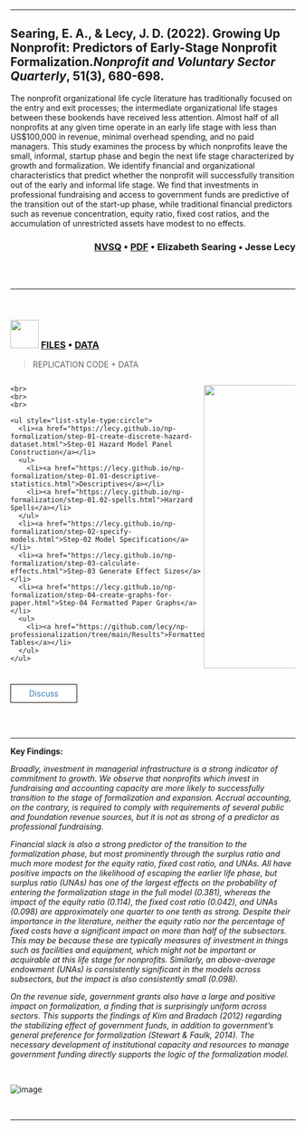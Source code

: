 

<br>
<br>





<br> 
<br>

-----

## Searing, E. A., & Lecy, J. D. (2022). Growing Up Nonprofit: Predictors of Early-Stage Nonprofit Formalization.*Nonprofit and Voluntary Sector Quarterly*, 51(3), 680-698. 

The nonprofit organizational life cycle literature has traditionally focused on the
entry and exit processes; the intermediate organizational life stages between these
bookends have received less attention. Almost half of all nonprofits at any given time
operate in an early life stage with less than US$100,000 in revenue, minimal overhead
spending, and no paid managers. This study examines the process by which nonprofits
leave the small, informal, startup phase and begin the next life stage characterized
by growth and formalization. We identify financial and organizational characteristics
that predict whether the nonprofit will successfully transition out of the early and
informal life stage. We find that investments in professional fundraising and access
to government funds are predictive of the transition out of the start-up phase, while
traditional financial predictors such as revenue concentration, equity ratio, fixed cost
ratios, and the accumulation of unrestricted assets have modest to no effects.

<div style="text-align: right"> 
<h3>    
  <a href="https://doi.org/10.1177/08997640211014280"><b>NVSQ</b></a> •
  <a href="https://github.com/lecy/np-professionalization/raw/main/searing-lecy-growing-up-nonprofit.pdf"><b>PDF</b></a> •
  <a href="https://scholar.google.com/citations?user=AO5J8IMAAAAJ&hl=en"><i class="ai ai-google-scholar-square ai-1x"></i></a> Elizabeth Searing  •   
  <a href="https://scholar.google.com/citations?user=Ir8H4wMAAAAJ&hl=en"><i class="ai ai-google-scholar-square ai-1x"></i></a> Jesse Lecy  
</h3>
</div>





<br>
<br>

-----------

<br>

<h3>
  <img height=50 src="https://cdn.jsdelivr.net/gh/devicons/devicon/icons/github/github-original.svg"/> 
  <a href="https://github.com/lecy/np-professionalization"><b>FILES</b></a> • 
  <a href="https://github.com/lecy/np-professionalization/tree/main/Data"><b>DATA</b></a>  
</h3>
<blockquote>REPLICATION CODE + DATA</blockquote>
    
<div class="row">
  
  <div class="column">
    
    <br>
    <br>
    <br>
    
    <ul style="list-style-type:circle">
      <li><a href="https://lecy.github.io/np-formalization/step-01-create-discrete-hazard-dataset.html">Step-01 Hazard Model Panel Construction</a></li>
      <ul>
        <li><a href="https://lecy.github.io/np-formalization/step-01.01-descriptive-statistics.html">Descriptives</a></li>
        <li><a href="https://lecy.github.io/np-formalization/step-01.02-spells.html">Harzard Spells</a></li>
      </ul>
      <li><a href="https://lecy.github.io/np-formalization/step-02-specify-models.html">Step-02 Model Specification</a></li>
      <li><a href="https://lecy.github.io/np-formalization/step-03-calculate-effects.html">Step-03 Generate Effect Sizes</a></li>
      <li><a href="https://lecy.github.io/np-formalization/step-04-create-graphs-for-paper.html">Step-04 Formatted Paper Graphs</a></li>
      <ul>
        <li><a href="https://github.com/lecy/np-professionalization/tree/main/Results">Formatted Tables</a></li>
      </ul>
    </ul> 

  </div>
  
  <div class="column">
    <p align="center">
    <img src="https://raw.githubusercontent.com/lecy/np-professionalization/main/Results/effect-sizes.png" width="500" />
    </p>
  </div>
  
</div>


<a class="button" href="https://github.com/lecy/np-formalization/issues/new/choose">Discuss</a>

<br> 
<br>


------------

**Key Findings:** 

*Broadly, investment in managerial infrastructure is a strong indicator of commitment to growth. We observe that nonprofits which invest in fundraising and accounting capacity are more likely to successfully transition to the stage of formalization and expansion. Accrual accounting, on the contrary, is required to comply with requirements of several public and foundation revenue sources, but it is not as strong of a predictor as professional fundraising.*

*Financial slack is also a strong predictor of the transition to the formalization phase, but most prominently through the surplus ratio and much more modest for the equity ratio, fixed cost ratio, and UNAs. All have positive impacts on the likelihood of escaping the earlier life phase, but surplus ratio (UNAs) has one of the largest effects on the probability of entering the formalization stage in the full model (0.381), whereas the impact of the equity ratio (0.114), the fixed cost ratio (0.042), and UNAs (0.098) are approximately one quarter to one tenth as strong. Despite their importance in the literature, neither the equity ratio nor the percentage of fixed costs have a significant impact on more than half of the subsectors. This may be because these are typically measures of investment in things such as facilities and equipment, which might not be important or acquirable at this life stage for nonprofits. Similarly, an above-average endowment (UNAs) is consistently significant in the models across subsectors, but the impact is also consistently small (0.098).*

*On the revenue side, government grants also have a large and positive impact on formalization, a finding that is surprisingly uniform across sectors. This supports the findings of Kim and Bradach (2012) regarding the stabilizing effect of government funds, in addition to government’s general preference for formalization (Stewart & Faulk, 2014). The necessary development of institutional capacity and resources to manage government funding directly supports the logic of the formalization model.* 

<br> 

![image](https://user-images.githubusercontent.com/1209099/180621196-b118db3f-ba0b-4753-87f1-987d9a13a116.png)


<br>
<hr>
<br>
<br>






<style>
.row {
  display: flex;
}

.column {
  flex: 50%;
}
  
.button {
  background-color: white;
  color: #337ab7;
  border: 1px solid black;
  padding: 7px 32px;
  text-align: center;
  text-decoration: none;
  display: inline-block;
  font-size: 14px;
  -webkit-transition-duration: 0.4s; /* Safari */
  transition-duration: 0.4s;
}
.button:hover {
  background-color: #337ab7; /* blue */
  color: white;
}
</style>

<link rel="stylesheet" href="https://cdn.jsdelivr.net/gh/jpswalsh/academicons@1/css/academicons.min.css">
